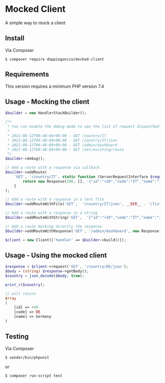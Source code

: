 # Mocked Client
A simple way to mock a client

## Install
Via Composer

```shell
$ composer require doppiogancio/mocked-client
```

## Requirements
This version requires a minimum PHP version 7.4

## Usage - Mocking the client
```php
$builder = new HandlerStackBuilder();

/**
 * You can enable the debug mode to see the list of request dispatched by the client
 * 
 * 2021-08-12T06:48:04+00:00 - GET /country/IT
 * 2021-08-12T06:48:04+00:00 - GET /country/IT/json
 * 2021-08-12T06:48:04+00:00 - GET /admin/dashboard
 * 2021-08-12T06:48:04+00:00 - GET /not/existing/route
 */
$builder->debug();

// Add a route with a response via callback
$builder->addRoute(
    'GET', '/country/IT', static function (ServerRequestInterface $request): Response {
        return new Response(200, [], '{"id":"+39","code":"IT","name":"Italy"}');
    }
);

// Add a route with a response in a text file
$builder->addRouteWithFile('GET',  '/country/IT/json', __DIR__ . '/fixtures/country.json');

// Add a route with a response in a string
$builder->addRouteWithString('GET',  '{"id":"+39","code":"IT","name":"Italy"}');

// Add a route mocking directly the response
$builder->addRouteWithResponse('GET', '/admin/dashboard', new Response(401));

$client = new Client(['handler' => $builder->build()]);
```

## Usage - Using the mocked client
```php
$response = $client->request('GET', '/country/DE/json');
$body = (string) $response->getBody();
$country = json_decode($body, true);

print_r($country);

// will return
Array
(
    [id] => +49
    [code] => DE
    [name] => Germany
)
```
## Testing
Via Composer

```shell
$ vendor/bin/phpunit
```

or

```shell
$ composer run-script test
```
